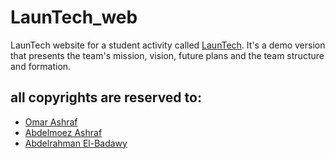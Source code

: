 # LaunTech_web
LaunTech website for a student activity called [LaunTech](https://www.facebook.com/LaunTech). It's a demo version that presents the team's mission, vision, future plans and the team structure and formation.
## all copyrights are reserved to:
- [Omar Ashraf](https://github.com/Omarhelmy22)
- [Abdelmoez Ashraf](https://github.com/abmoez)
- [Abdelrahman El-Badawy](https://github.com/AbdelrahmanBadwy)

